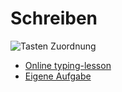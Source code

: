 # Schreiben

![Tasten Zuordnung](https://upload.wikimedia.org/wikipedia/commons/thumb/7/7c/QWERTZ-10Finger-Layout.svg/2560px-QWERTZ-10Finger-Layout.svg.png)

* [Online typing-lesson](http://www.typing-lessons.org/lesson_1.html)
* [Eigene Aufgabe](http://www.typing-lessons.org/Exercise_99.html)
